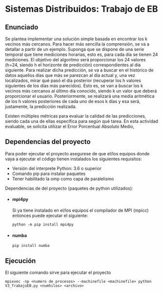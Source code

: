 # Sistemas Distribuidos: Trabajo de EB
## Enunciado
Se plantea implementar una solución simple basada en encontrar los k vecinos más cercanos. Para hacer más sencilla la comprensión, se va a detallar a partir de un ejemplo. Suponga que se dispone de una serie temporal que tiene mediciones horarias, esto es, para cada día se tienen 24 mediciones. El objetivo del algoritmo será proporcionar los 24 valores (h=24, siendo h el horizonte de predicción) correspondientes al día siguiente. Para realizar dicha predicción, se va a buscar en el histórico de datos aquellos días que más se parezcan al día actual y, una vez localizados, mirar qué pasó el día posterior (recuperar los h valores siguientes de los días más parecidos). Esto es, se van a buscar los k vecinos más cercanos al último día conocido, siendo k un valor que deberá proporcionar el usuario. Posteriormente, se realizará una media aritmética de los h valores posteriores de cada uno de esos k días y esa será, justamente,
la predicción realizada.

Existen múltiples métricas para evaluar la calidad de las predicciones, siendo cada una de ellas específica para
según qué tarea. En esta actividad evaluable, se solicita utilizar el Error Porcentual Absoluto Medio,

## Dependencias del proyecto
Para poder ejecutar el proyecto asegurese de que el/los equipos donde vaya a ejecutar el código tienen instalados los siguientes requisitos:

- Versión del interprete Python: 3.6 o superior
- Comando pip para instalar paquetes
- Tener habilitado la omp como capa de paralelismo

Dependencias de del proyecto (paquetes de python utilizados):

- #### mpi4py
  Si ya tiene instalado en el/los equipos el compilador de MPI (mpicc) entonces puede ejecutar el siguiente:
  
  ```python -m pip install mpi4py```
  
- #### numba
  `pip install numba`

## Ejecución
El siguiente comando sirve para ejecutar el proyecto

`mpiexec -np <numero de procesos> --machinefile <machinefile> python V3_TrabajoEB.py <numhilos> <archivo>`

